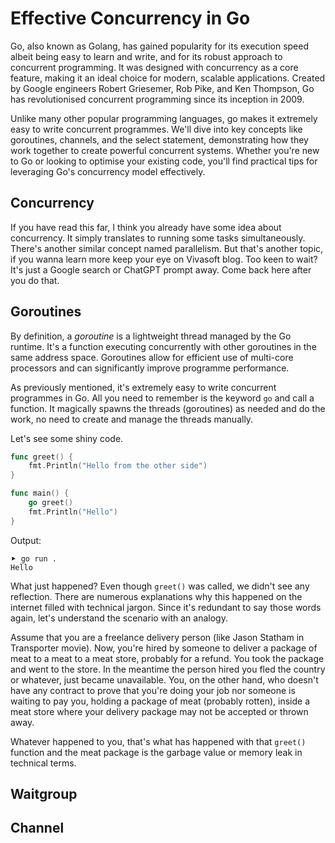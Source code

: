 # Effective Concurrency in Go

Go, also known as Golang, has gained popularity for its execution speed albeit
being easy to learn and write, and for its robust approach to concurrent
programming. It was designed with concurrency as a core feature, making it an
ideal choice for modern, scalable applications. Created by Google engineers
Robert Griesemer, Rob Pike, and Ken Thompson, Go has revolutionised concurrent
programming since its inception in 2009. 

Unlike many other popular programming languages, go makes it extremely easy to
write concurrent programmes. We'll dive into key concepts like goroutines,
channels, and the select statement, demonstrating how they work together to
create powerful concurrent systems. Whether you're new to Go or looking to
optimise your existing code, you'll find practical tips for leveraging Go's
concurrency model effectively.

## Concurrency
If you have read this far, I think you already have some idea about concurrency.
It simply translates to running some tasks simultaneously. There's another
similar concept named parallelism. But that's another topic, if you wanna learn
more keep your eye on Vivasoft blog. Too keen to wait? It's just a Google search
or ChatGPT prompt away. Come back here after you do that.

## Goroutines

 By definition, a _goroutine_ is a lightweight thread managed by the Go runtime.
 It's a function executing concurrently with other goroutines in the same
 address space. Goroutines allow for efficient use of multi-core processors and
 can significantly improve programme performance.

As previously mentioned, it's extremely easy to write concurrent programmes in
Go. All you need to remember is the keyword `go` and call a function. It
magically spawns the threads (goroutines) as needed and do the work, no need to
create and manage the threads manually.

Let's see some shiny code.
```go
func greet() {
	fmt.Println("Hello from the other side")
}

func main() {
	go greet()
	fmt.Println("Hello")
}
```

Output:
```shell
⯈ go run .
Hello
```

What just happened? Even though `greet()` was called, we didn't see any
reflection. There are numerous explanations why this happened on the internet
filled with technical jargon. Since it's redundant to say those words again,
let's understand the scenario with an analogy.

Assume that you are a freelance delivery person (like Jason Statham in
Transporter movie). Now, you're hired by someone to deliver a package of meat to
a meat to a meat store, probably for a refund. You took the package and went to
the store. In the meantime the person hired you fled the country or whatever,
just became unavailable. You, on the other hand, who doesn't have any contract
to prove that you're doing your job nor someone is waiting to pay you, holding a
package of meat (probably rotten), inside a meat store where your delivery
package may not be accepted or thrown away.

Whatever happened to you, that's what has happened with that `greet()` function
and the meat package is the garbage value or memory leak in technical terms.

## Waitgroup

## Channel